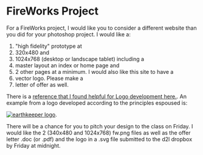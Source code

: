 FireWorks Project
===============

For a FireWorks project, I would like you to consider a different website than
you did for your photoshop project. I would like a:
 
1. "high fidelity" prototype at
2. 320x480 and 
3. 1024x768 (desktop or landscape tablet) including a 
4. master layout an index or home page and 
5. 2 other pages at a minimum. I would also like this site to have a 
6. vector logo. Please make a 
7. letter of offer as well.

There is a [reference that I found helpful for Logo development here.](http://www.powerlogos.com). An example from a logo developed according to the principles espoused is:

[![earthkeeper logo](http://www.powerlogos.com/logos/logo-earthkeeper.png "earthkeeper logo")](http://www.powerlogos.com/portfolio-earthkeeper.htm).

There will be a chance for you to pitch your design to the class on Friday. I
would like the 2 (340x480 and 1024x768) fw.png files as well as the offer letter
.doc (or .pdf) and the logo in a .svg file submitted to the d2l dropbox by Friday at
midnight.
